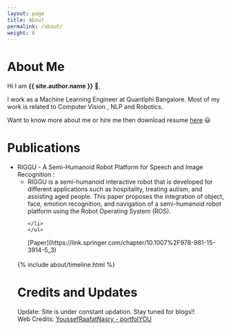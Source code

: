 ```yaml
---
layout: page
title: About
permalink: /about/
weight: 6
---
```


# **About Me**

Hi I am **{{ site.author.name }}** :wave:,<br>

I work as a Machine Learning Engineer at Quantiphi Bangalore. Most of my work is related to Computer Vision , NLP and Robotics. <br>

Want to know more about me or hire me then download resume [here](https://github.com/udaygirish/udaygirish.github.io/raw/old_web_stat/resume/Uday_Girish_ShortCV.pdf ) :smiley: <br>


# **Publications**
<ul>
<li> RIGGU - A Semi-Humanoid Robot Platform for Speech and Image Recognition : 
    <ul>
    <li>
        RIGGU is a semi-humanoid interactive robot that is developed for different applications such as hospitality, treating autism, and assisting aged people. This paper proposes the integration of object, face, emotion recognition, and navigation of a semi-humanoid robot platform using the Robot Operating System (ROS). <br>
        
        
    </li>
    </ul>
</li>
[Paper](https://link.springer.com/chapter/10.1007%2F978-981-15-3914-5_3) 
</ul> <br>
 
<div class="row">
{% include about/timeline.html %}
</div>

# **Credits and Updates**
Update: Site is under constant updation. Stay tuned for blogs!! <br>
Web Credits: [YoussefRaafatNasry - portfolYOU](https://github.com/YoussefRaafatNasry/portfolYOU)
